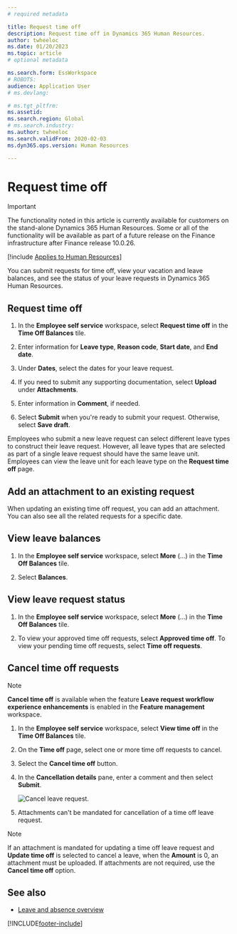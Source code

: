```yaml
---
# required metadata

title: Request time off
description: Request time off in Dynamics 365 Human Resources.
author: twheeloc
ms.date: 01/20/2023
ms.topic: article
# optional metadata

ms.search.form: EssWorkspace
# ROBOTS: 
audience: Application User
# ms.devlang: 

# ms.tgt_pltfrm: 
ms.assetid: 
ms.search.region: Global
# ms.search.industry: 
ms.author: twheeloc
ms.search.validFrom: 2020-02-03
ms.dyn365.ops.version: Human Resources

---
```


# Request time off

>[!Important]
>The functionality noted in this article is currently available for customers on the stand-alone Dynamics 365 Human Resources. Some or all of the functionality will be available as part of a future release on the Finance infrastructure after Finance release 10.0.26.

[!include [Applies to Human Resources](../includes/applies-to-hr.md)]

You can submit requests for time off, view your vacation and leave balances, and see the status of your leave requests in Dynamics 365 Human Resources.

## Request time off

1. In the **Employee self service** workspace, select **Request time off** in the **Time Off Balances** tile.

2. Enter information for **Leave type**, **Reason code**, **Start date**, and **End date**.

3. Under **Dates**, select the dates for your leave request.

4. If you need to submit any supporting documentation, select **Upload** under **Attachments**.

5. Enter information in **Comment**, if needed.

6. Select **Submit** when you're ready to submit your request. Otherwise, select **Save draft**.

Employees who submit a new leave request can select different leave types to construct their leave request. However, all leave types that are selected as part of a single leave request should have the same leave unit. Employees can view the leave unit for each leave type on the **Request time off** page.

## Add an attachment to an existing request

When updating an existing time off request, you can add an attachment. You can also see all the related requests for a specific date.

## View leave balances

1. In the **Employee self service** workspace, select **More** (...) in the **Time Off Balances** tile.

2. Select **Balances**.

## View leave request status

1. In the **Employee self service** workspace, select **More** (...) in the **Time Off Balances** tile.

2. To view your approved time off requests, select **Approved time off**. To view your pending time off requests, select **Time off requests**.

## Cancel time off requests

>[!NOTE] 
> **Cancel time off** is available when the feature **Leave request workflow experience enhancements** is enabled in the **Feature management** workspace.  


1. In the **Employee self service** workspace, select **View time off** in the **Time Off Balances** tile.

2. On the **Time off** page, select one or more time off requests to cancel.

3. Select the **Cancel time off** button.

4. In the **Cancellation details** pane, enter a comment and then select **Submit**.

   ![Cancel leave request.](media/hr-leave-and-absence-cancel.png)
   
5.	Attachments can't be mandated for cancellation of a time off leave request. 

>[!Note] 
>If an attachment is mandated for updating a time off leave request and **Update time off** is selected to cancel a leave, when the **Amount** is 0, an attachment must be uploaded. If attachments are not required, use the **Cancel time off** option.


## See also

- [Leave and absence overview](hr-leave-and-absence-overview.md)


[!INCLUDE[footer-include](../includes/footer-banner.md)]
